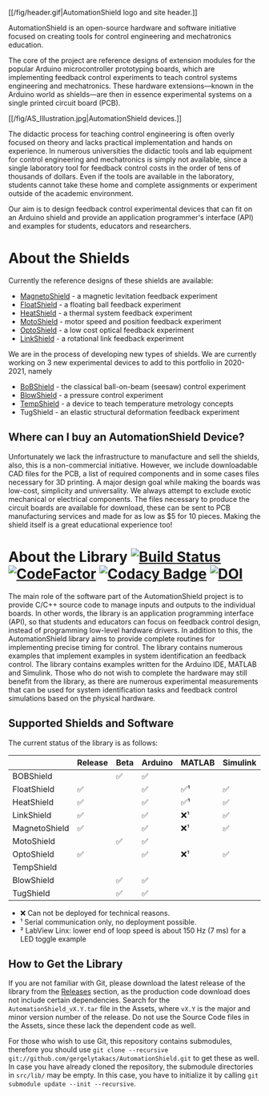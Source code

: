 [[/fig/header.gif|AutomationShield logo and site header.]]

AutomationShield is an open-source hardware and software initiative focused on creating tools for control engineering and mechatronics education.

The core of the project are reference designs of extension modules for the popular Arduino microcontroller prototyping boards, which are implementing feedback control experiments to teach control systems engineering and mechatronics. These hardware extensions—known in the Arduino world as shields—are then in essence experimental systems on a single printed circuit board (PCB). 

[[/fig/AS_Illustration.jpg|AutomationShield devices.]]

The didactic process for teaching control engineering is often overly focused on theory and lacks practical implementation and hands on experience. In numerous universities the didactic tools and lab equipment for control engineering and mechatronics is simply not available, since a single laboratory tool for feedback control costs in the order of tens of thousands of dollars. Even if the tools are available in the laboratory, students cannot take these home and complete assignments or experiment outside of the academic environment.

Our aim is to design feedback control experimental devices that can fit on an Arduino shield and provide an application programmer's interface (API) and examples for students, educators and researchers.

# About the Shields

Currently the reference designs of these shields are available:
* [MagnetoShield](https://github.com/gergelytakacs/AutomationShield/wiki/MagnetoShield)  - a magnetic levitation feedback  experiment
* [FloatShield](https://github.com/gergelytakacs/AutomationShield/wiki/FloatShield) - a floating ball feedback experiment
* [HeatShield](https://github.com/gergelytakacs/AutomationShield/wiki/HeatShield)  - a thermal system feedback experiment
* [MotoShield](https://github.com/gergelytakacs/AutomationShield/wiki/MotoShield) - motor speed and position feedback experiment
* [OptoShield](https://github.com/gergelytakacs/AutomationShield/wiki/OptoShield) - a low cost optical feedback experiment
* [LinkShield](https://github.com/gergelytakacs/AutomationShield/wiki/LinkShield) - a rotational link feedback experiment

We are in the process of developing new types of shields. We are currently working on 3 new experimental devices to add to this portfolio in 2020-2021, namely

* [BoBShield](https://github.com/gergelytakacs/AutomationShield/wiki/BoBShield) - the classical ball-on-beam (seesaw) control experiment
* [BlowShield](https://github.com/gergelytakacs/AutomationShield/wiki/BlowShield) - a pressure control experiment
* [TempShield](https://github.com/gergelytakacs/AutomationShield/wiki/TMShield) - a device to teach temperature metrology concepts
* TugShield - an elastic structural deformation feedback experiment

## Where can I buy an AutomationShield Device?

Unfortunately we lack the infrastructure to manufacture and sell the shields, also, this is a non-commercial initiative. However, we include downloadable CAD files for the PCB, a list of required components and in some cases files necessary for 3D printing. A major design goal while making the boards was low-cost, simplicity and universality. We always attempt to exclude exotic mechanical or electrical components. The files necessary to produce the circuit boards are available for download, these can be sent to PCB manufacturing services and made for as low as $5 for 10 pieces. Making the shield itself is a great educational experience too!

# About the Library [![Build Status](https://travis-ci.org/gergelytakacs/AutomationShield.svg?branch=master)](https://travis-ci.org/gergelytakacs/AutomationShield) [![CodeFactor](https://www.codefactor.io/repository/github/gergelytakacs/automationshield/badge)](https://www.codefactor.io/repository/github/gergelytakacs/automationshield) [![Codacy Badge](https://api.codacy.com/project/badge/Grade/bae54207cca24ef2929c38b87e279764)](https://app.codacy.com/app/gergelytakacs/AutomationShield?utm_source=github.com&utm_medium=referral&utm_content=gergelytakacs/AutomationShield&utm_campaign=Badge_Grade_Dashboard) [![DOI](https://zenodo.org/badge/126338636.svg)](https://zenodo.org/badge/latestdoi/126338636)


The main role of the software part of the AutomationShield project is to provide C/C++ source code to manage inputs and outputs to the individual boards. In other words, the library is an application programming interface (API), so that students and educators can focus on feedback control design, instead of programming low-level hardware drivers. In addition to this, the AutomationShield library aims to provide complete routines for implementing precise timing for control. The library contains numerous examples that implement examples in system identification an feedback control. The library contains examples written for the Arduino IDE, MATLAB and Simulink. Those who do not wish to complete the hardware may still benefit from the library, as there are numerous experimental measurements that can be used for system identification tasks and feedback control simulations based on the physical hardware.

## Supported Shields and Software
The current status of the library is as follows:

|               | Release | Beta | Arduino  | MATLAB | Simulink | CircuitPython | LabView |
|---------------|---------|------|----------|--------|----------| --------------| --------|
| BOBShield   |         | ✅    | ✅        |        |          |||
| FloatShield   | ✅      |     | ✅        | ✅¹       | ✅         |||
| HeatShield    | ✅       |      | ✅        | ✅¹      | ✅        |||
| LinkShield    | ✅       |      | ✅        |   ❌¹     | ✅        |||
| MagnetoShield | ✅        |     | ✅        |  ❌¹     | ✅         |✅|❌¹⋅²|
| MotoShield    |         | ✅    | ✅        |        |          |||
| OptoShield    | ✅       |      | ✅        |   ❌¹     | ✅        |||
| TempShield    |        |      |         |        |         |||
| BlowShield    |        |✅      | ✅        |        |         |||
| TugShield    |        |✅      | ✅         |        |         |||

- ❌ Can not be deployed for technical reasons.
- ¹ Serial communication only, no deployment possible.
- ² LabView Linx: lower end of loop speed is about 150 Hz (7 ms) for a LED toggle example

## How to Get the Library

If you are not familiar with Git, please download the latest release of the library from the [Releases](https://github.com/gergelytakacs/AutomationShield/releases) section, as the production code download does not include certain dependencies. Search for the `AutomationShield_vX.Y.tar` file in the Assets, where `vX.Y` is the major and minor version number of the release. Do not use the Source Code files in the Assets, since these lack the dependent code as well.

For those who wish to use Git, this repository contains submodules, therefore you should use `git clone --recursive git://github.com/gergelytakacs/AutomationShield.git` to get these as well. In case you have already cloned the repository, the submodule directories in `src/lib/` may be empty. In this case, you have to initialize it by calling `git submodule update --init --recursive`.